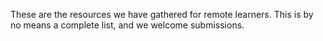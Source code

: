 These are the resources we have gathered for remote learners.  This is by no means a complete list, and we welcome submissions. 
